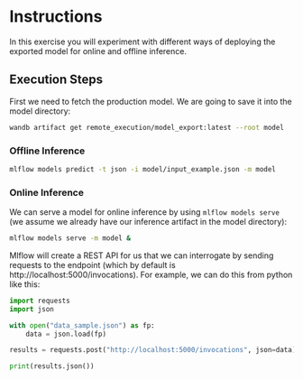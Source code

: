 # Instructions
In this exercise you will experiment with different ways of deploying the exported model for online and offline inference.


## Execution Steps
First we need to fetch the production model. We are going to save it into the model directory:

```bash
wandb artifact get remote_execution/model_export:latest --root model
```

### Offline Inference

```bash
mlflow models predict -t json -i model/input_example.json -m model
```

### Online Inference

We can serve a model for online inference by using ``mlflow models serve`` (we assume we already have our inference artifact in the model directory):

```bash
mlflow models serve -m model &
```

Mlflow will create a REST API for us that we can interrogate by sending requests to the endpoint (which by default is http://localhost:5000/invocations). For example, we can do this from python like this:

```python
import requests
import json

with open("data_sample.json") as fp:
    data = json.load(fp)

results = requests.post("http://localhost:5000/invocations", json=data)

print(results.json())
```